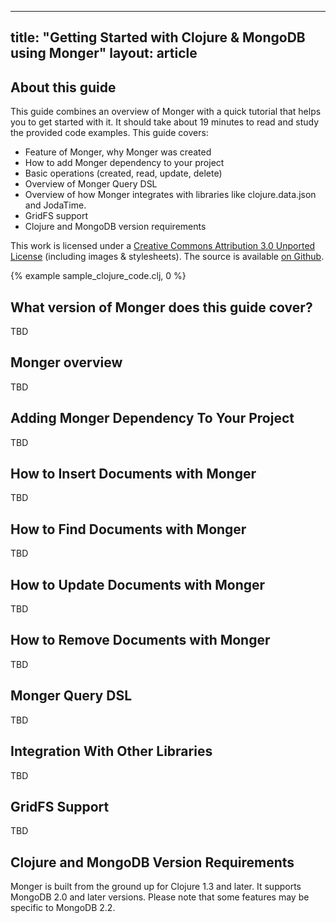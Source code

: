 -----
title: "Getting Started with Clojure & MongoDB using Monger"
layout: article
-----

## About this guide

This guide combines an overview of Monger with a quick tutorial that helps you to get started with it.
It should take about 19 minutes to read and study the provided code examples. This guide covers:

 * Feature of Monger, why Monger was created
 * How to add Monger dependency to your project
 * Basic operations (created, read, update, delete)
 * Overview of Monger Query DSL
 * Overview of how Monger integrates with libraries like clojure.data.json and JodaTime.
 * GridFS support
 * Clojure and MongoDB version requirements

This work is licensed under a <a rel="license" href="http://creativecommons.org/licenses/by/3.0/">Creative Commons Attribution 3.0 Unported License</a> (including images & stylesheets). The source is available [on Github](https://github.com/clojurewerkz/monger.docs).

{% example sample_clojure_code.clj, 0 %}

## What version of Monger does this guide cover?

TBD


## Monger overview

TBD


## Adding Monger Dependency To Your Project

TBD


## How to Insert Documents with Monger

TBD


## How to Find Documents with Monger

TBD


## How to Update Documents with Monger

TBD


## How to Remove Documents with Monger

TBD


## Monger Query DSL

TBD


## Integration With Other Libraries

TBD


## GridFS Support

TBD


## Clojure and MongoDB Version Requirements

Monger is built from the ground up for Clojure 1.3 and later. It supports MongoDB 2.0 and
later versions. Please note that some features may be specific to MongoDB 2.2.
